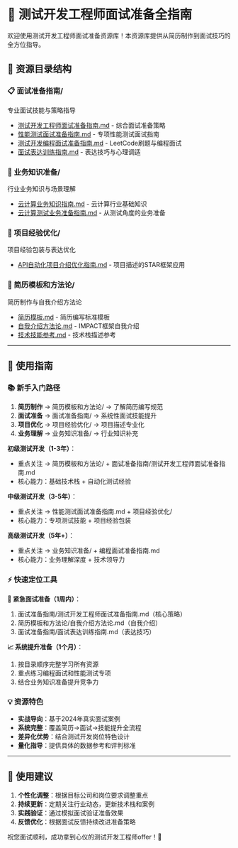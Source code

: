 # 📄 测试开发工程师面试准备全指南

欢迎使用测试开发工程师面试准备资源库！本资源库提供从简历制作到面试技巧的全方位指导。

## 📁 **资源目录结构**

### 📋 面试准备指南/
专业面试技能与策略指导
- [测试开发工程师面试准备指南.md](面试准备指南/测试开发工程师面试准备指南.md) - 综合面试准备策略
- [性能测试面试准备指南.md](面试准备指南/性能测试面试准备指南.md) - 专项性能测试面试指南
- [测试开发编程面试准备指南.md](面试准备指南/测试开发编程面试准备指南.md) - LeetCode刷题与编程面试
- [面试表达训练指南.md](面试准备指南/面试表达训练指南.md) - 表达技巧与心理调适

### 💼 业务知识准备/
行业业务知识与场景理解
- [云计算业务知识指南.md](业务知识准备/云计算业务知识指南.md) - 云计算行业基础知识
- [云计算测试业务准备指南.md](业务知识准备/云计算测试业务准备指南.md) - 从测试角度的业务准备

### 🚀 项目经验优化/
项目经验包装与表达优化
- [API自动化项目介绍优化指南.md](项目经验优化/API自动化项目介绍优化指南.md) - 项目描述的STAR框架应用

### 📝 简历模板和方法论/
简历制作与自我介绍方法论
- [简历模板.md](简历模板和方法论/简历模板.md) - 简历编写标准模板
- [自我介绍方法论.md](简历模板和方法论/自我介绍方法论.md) - IMPACT框架自我介绍
- [技术技能参考.md](简历模板和方法论/技术技能参考.md) - 技术栈描述参考

---

## 🎯 **使用指南**

### 📚 新手入门路径
1. **简历制作** → 简历模板和方法论/ → 了解简历编写规范
2. **面试准备** → 面试准备指南/ → 系统性面试技能提升
3. **项目优化** → 项目经验优化/ → 项目描述专业化
4. **业务理解** → 业务知识准备/ → 行业知识补充

**初级测试开发（1-3年）**：
- 重点关注 → 简历模板和方法论/ + 面试准备指南/测试开发工程师面试准备指南.md
- 核心能力：基础技术栈 + 自动化测试经验

**中级测试开发（3-5年）**：
- 重点关注 → 性能测试面试准备指南.md + 项目经验优化/
- 核心能力：专项测试技能 + 项目经验包装

**高级测试开发（5年+）**：
- 重点关注 → 业务知识准备/ + 编程面试准备指南.md
- 核心能力：业务理解深度 + 技术领导力

### ⚡ **快速定位工具**

**🚨 紧急面试准备（1周内）**：
1. 面试准备指南/测试开发工程师面试准备指南.md（核心策略）
2. 简历模板和方法论/自我介绍方法论.md（自我介绍）
3. 面试准备指南/面试表达训练指南.md（表达技巧）

**📈 系统提升准备（1个月）**：
1. 按目录顺序完整学习所有资源
2. 重点练习编程面试和性能测试专项
3. 结合业务知识准备提升竞争力

### 💡 **资源特色**

- **实战导向**：基于2024年真实面试案例
- **系统完整**：覆盖简历→面试→技能提升全流程  
- **差异化优势**：结合测试开发岗位特色设计
- **量化指导**：提供具体的数据参考和评判标准

---

## 🤝 **使用建议**

1. **个性化调整**：根据目标公司和岗位要求调整重点
2. **持续更新**：定期关注行业动态，更新技术栈和案例
3. **实践验证**：通过模拟面试验证准备效果
4. **反馈优化**：根据面试反馈持续改进准备策略

祝您面试顺利，成功拿到心仪的测试开发工程师offer！🎉
